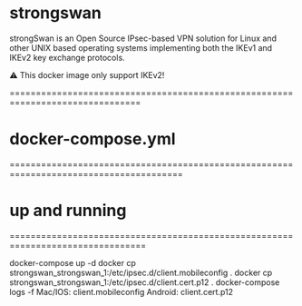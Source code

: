 # strongswan


strongSwan is an Open Source IPsec-based VPN solution for Linux and other UNIX based operating systems implementing both the IKEv1 and IKEv2 key exchange protocols.

:warning: This docker image only support IKEv2!

===============================================================================

# docker-compose.yml


=======================================================================================





# up and running

================================================================================

docker-compose up -d
docker cp strongswan_strongswan_1:/etc/ipsec.d/client.mobileconfig .
docker cp strongswan_strongswan_1:/etc/ipsec.d/client.cert.p12 .
docker-compose logs -f
Mac/IOS: client.mobileconfig
Android: client.cert.p12
